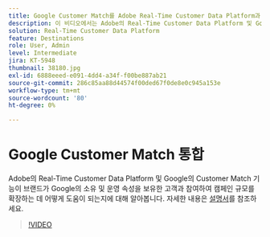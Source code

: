 ```yaml
---
title: Google Customer Match를 Adobe Real-Time Customer Data Platform과 통합
description: 이 비디오에서는 Adobe의 Real-Time Customer Data Platform 및 Google의 Customer Match 기능을 통해 브랜드가 Google의 소유 및 운영 속성을 사용하는 고객과 관계를 유지하여 캠페인 범위를 확장하는 방법을 보여줍니다.
solution: Real-Time Customer Data Platform
feature: Destinations
role: User, Admin
level: Intermediate
jira: KT-5948
thumbnail: 38180.jpg
exl-id: 6888eeed-e091-4dd4-a34f-f00be887ab21
source-git-commit: 286c85aa88d44574f00ded67f0de8e0c945a153e
workflow-type: tm+mt
source-wordcount: '80'
ht-degree: 0%

---
```


# Google Customer Match 통합

Adobe의 Real-Time Customer Data Platform 및 Google의 Customer Match 기능이 브랜드가 Google의 소유 및 운영 속성을 보유한 고객과 참여하여 캠페인 규모를 확장하는 데 어떻게 도움이 되는지에 대해 알아봅니다. 자세한 내용은 [설명서](https://experienceleague.adobe.com/docs/experience-platform/destinations/catalog/advertising/google-customer-match.html?lang=ko)를 참조하세요.

>[!VIDEO](https://video.tv.adobe.com/v/38180?learn=on&enablevpops)
